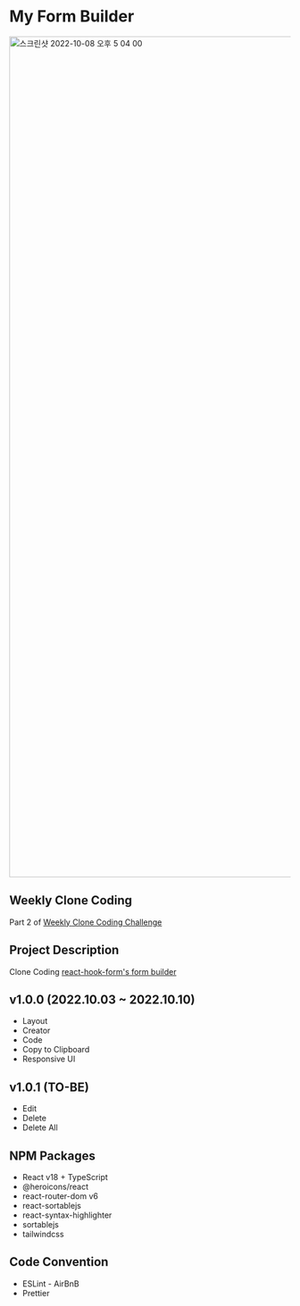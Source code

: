 # My Form Builder

<img width="1507" alt="스크린샷 2022-10-08 오후 5 04 00" src="https://user-images.githubusercontent.com/52883505/194697113-15580320-1989-42d8-829b-8d5c6bcedcc1.png">

## Weekly Clone Coding

Part 2 of [Weekly Clone Coding Challenge](https://github.com/namiein/weekly-clone-coding)

## Project Description

Clone Coding [react-hook-form's form builder](https://react-hook-form.com/form-builder/ 'react-hook-form form-builder')

## v1.0.0 (2022.10.03 ~ 2022.10.10)

-   Layout
-   Creator
-   Code
-   Copy to Clipboard
-   Responsive UI

## v1.0.1 (TO-BE)

-   Edit
-   Delete
-   Delete All

## NPM Packages

-   React v18 + TypeScript
-   @heroicons/react
-   react-router-dom v6
-   react-sortablejs
-   react-syntax-highlighter
-   sortablejs
-   tailwindcss

## Code Convention

-   ESLint - AirBnB
-   Prettier
